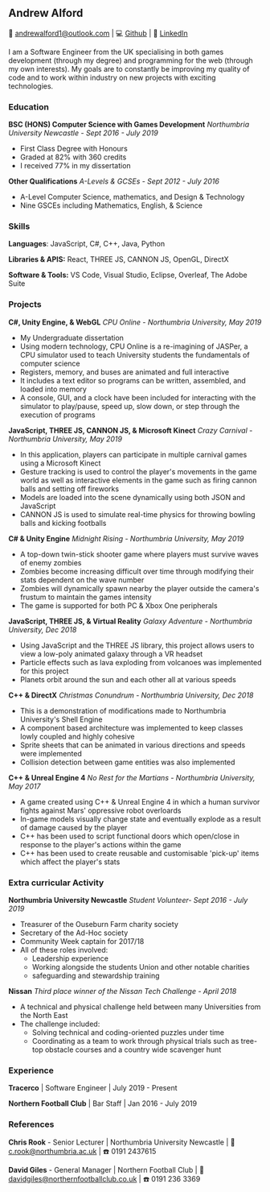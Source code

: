 ## Andrew Alford

:email: andrewalford1@outlook.com 	|	:computer:  [Github](https://github.com/andrewalford1) 	|	 :blue_book: [LinkedIn](www.linkedin.com/in/andrew-alford-479155152)

I am a Software Engineer from the UK specialising in both games development (through my degree) and programming for the web (through my own interests). My goals are to constantly be improving my quality of code and to work within industry on new projects with exciting technologies.

### Education

**BSC (HONS) Computer Science with Games Development**	*Northumbria University Newcastle - Sept 2016 - July 2019* 

- First Class Degree with Honours
- Graded at 82% with 360 credits
- I received 77% in my dissertation

**Other Qualifications**	*A-Levels & GCSEs - Sept 2012 - July 2016*

- A-Level Computer Science, mathematics, and Design & Technology
- Nine GSCEs including Mathematics, English, & Science

### Skills

**Languages**:	 JavaScript, C#, C++, Java, Python

**Libraries & APIS:**	React, THREE JS, CANNON JS, OpenGL, DirectX

**Software & Tools:**	VS Code, Visual Studio, Eclipse, Overleaf, The Adobe Suite

### Projects

**C#, Unity Engine, & WebGL**	*CPU Online - Northumbria University, May 2019*

- My Undergraduate dissertation
- Using modern technology, CPU Online is a re-imagining of JASPer, a CPU simulator used to teach University students the fundamentals of computer science
- Registers, memory, and buses are animated and full interactive
- It includes a text editor so programs can be written, assembled, and loaded into memory
- A console, GUI, and a clock have been included for interacting with the simulator to play/pause, speed up, slow down, or step through the execution of programs

**JavaScript, THREE JS, CANNON JS, & Microsoft Kinect**	*Crazy Carnival - Northumbria University, May 2019*

- In this application, players can participate in multiple carnival games using a Microsoft Kinect
- Gesture tracking is used to control the player's movements in the game world as well as interactive elements in the game such as firing cannon balls and setting off fireworks 
- Models are loaded into the scene dynamically using both JSON and JavaScript
- CANNON JS is used to simulate real-time physics for throwing bowling balls and kicking footballs

**C# & Unity Engine** 	*Midnight Rising - Northumbria University, May 2019*

- A top-down twin-stick shooter game where players must survive waves of enemy zombies
- Zombies become increasing difficult over time through modifying their stats dependent on the wave number
- Zombies will dynamically spawn nearby the player outside the camera's frustum to maintain the games intensity
- The game is supported for both PC & Xbox One peripherals

**JavaScript, THREE JS, & Virtual Reality**	*Galaxy Adventure - Northumbria University, Dec 2018*

- Using JavaScript and the THREE JS library, this project allows users to view a low-poly animated galaxy through a VR headset
- Particle effects such as lava exploding from volcanoes was implemented for this project
- Planets orbit around the sun and each other all at various speeds

**C++ & DirectX**	*Christmas Conundrum - Northumbria University, Dec 2018*

- This is a demonstration of modifications made to Northumbria University's Shell Engine
- A component based architecture was implemented to keep classes lowly coupled and highly cohesive
- Sprite sheets that can be animated in various directions and speeds were implemented
- Collision detection between game entities was also implemented

**C++ & Unreal Engine 4**	*No Rest for the Martians - Northumbria University, May 2017*

- A game created using C++ & Unreal Engine 4 in which a human survivor fights against Mars' oppressive robot overloards
- In-game models visually change state and eventually explode as a result of damage caused by the player
- C++ has been used to script functional doors which open/close in response to the player's actions within the game
- C++ has been used to create reusable and customisable 'pick-up' items which affect the player's stats

### Extra curricular Activity

**Northumbria University Newcastle**	*Student Volunteer- Sept 2016 - July 2019*

- Treasurer of the Ouseburn Farm charity society
- Secretary of the Ad-Hoc society
- Community Week captain for 2017/18
- All of these roles involved:
  - Leadership experience
  - Working alongside the students Union and other notable charities
  - safeguarding and stewardship training

**Nissan**	*Third place winner of the Nissan Tech Challenge - April 2018*

- A technical and physical challenge held between many Universities from the North East
- The challenge included:
  - Solving technical and coding-oriented puzzles under time
  - Coordinating as a team to work through physical trials such as tree-top obstacle courses and a country wide scavenger hunt

### Experience

**Tracerco**	| Software Engineer	|	July 2019 - Present

**Northern Football Club**	|	Bar Staff	| Jan 2016 - July 2019

### References

**Chris Rook** - Senior Lecturer	|	Northumbria University Newcastle	|	:email: [c.rook@northumbria.ac.uk](mailto:c.rook@northumbria.ac.uk)	|	:phone: 0191 2437615

**David Giles** - General Manager	|	Northern Football Club	|	:email: davidgiles@northernfootballclub.co.uk	|	:phone: 0191 236 3369